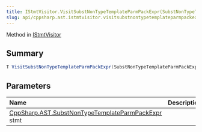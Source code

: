 ```yaml
---
title: IStmtVisitor.VisitSubstNonTypeTemplateParmPackExpr(SubstNonTypeTemplateParmPackExpr)
slug: api/cppsharp.ast.istmtvisitor.visitsubstnontypetemplateparmpackexpr
---
```

Method in [IStmtVisitor](/api/cppsharp/ast/istmtvisitor)

## Summary



```csharp
T VisitSubstNonTypeTemplateParmPackExpr(SubstNonTypeTemplateParmPackExpr stmt);
```

## Parameters

|Name|Description|
|:---|:---|
|[CppSharp.AST.SubstNonTypeTemplateParmPackExpr](/api/cppsharp/ast/substnontypetemplateparmpackexpr) stmt||

